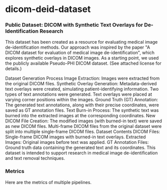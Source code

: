 # dicom-deid-dataset
### Public Dataset: DICOM with Synthetic Text Overlays for De-Identification Research

This dataset has been created as a resource for evaluating medical image de-identification methods. Our approach was inspired by the paper "A DICOM dataset for evaluation of medical image de-identification", which explores synthetic overlays in DICOM images. As a starting point, we used the publicly available Pseudo-PHI DICOM dataset. (See attached license for details.)

Dataset Generation Process
Image Extraction: Images were extracted from the original DICOM files.
Synthetic Overlay Generation:
Metadata-derived text overlays were created, simulating patient-identifying information.
Two types of text annotations were generated.
Text overlays were placed at varying corner positions within the images.
Ground Truth (GT) Annotation:
The generated text annotations, along with their precise coordinates, were saved as GT annotation files.
Text Burn-in Process:
The synthetic text was burned into the extracted images at the corresponding coordinates.
New DICOM File Creation:
The modified images (with burned-in text) were saved as new DICOM files.
Multi-frame DICOM files from the original dataset were split into multiple single-frame DICOM files.
Dataset Contents
DICOM Files: Single-frame DICOM images with burned-in text overlays.
Extracted Images: Original images before text was applied.
GT Annotation Files: Ground truth data containing the generated text and its coordinates.
This dataset is intended to support research in medical image de-identification and text removal techniques.

### Metrics

Here are the metrics of multiple pipelines.
